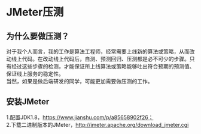 # JMeter压测
## 为什么要做压测？
对于我个人而言，我的工作是算法工程师，经常需要上线新的算法或策略，从而改动线上代码。在改动线上代码后，自测、预测回归、压测都是必不可少的步骤。只有经过这些步骤的检测，才能保证所上线算法或策略能够吐出符合预期的预测值、保证线上服务的稳定性。</br>
当然，如果是做后端研发的同学，可能更加需要做压测的工作。

## 安装JMeter
1.配置JDK1.8，https://www.jianshu.com/p/a85658902f26；</br>
2.下载二进制版本的JMeter，http://jmeter.apache.org/download_jmeter.cgi</br>
